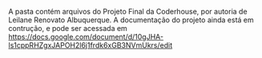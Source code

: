 A pasta contém arquivos do Projeto Final da Coderhouse, por autoria de Leilane Renovato Albuquerque. 
A documentação do projeto ainda está em contrução, e pode ser acessada em https://docs.google.com/document/d/10gJHA-ls1cppRHZgxJAPOH2l6j1frdk6xGB3NVmUkrs/edit
